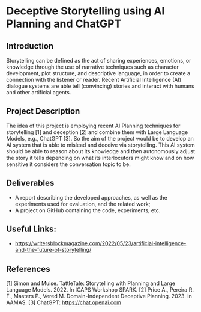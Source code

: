 # Deceptive Storytelling using AI Planning and ChatGPT

## Introduction

Storytelling can be defined as the act of sharing experiences, emotions, or knowledge through the use of narrative techniques such as character development, plot structure, and descriptive language, in order to create a connection with the listener or reader. Recent Artificial Intelligence (AI) dialogue systems are able tell (convincing) stories and interact with humans and other artificial agents. 

## Project Description

The idea of this project is employing recent AI Planning techniques for storytelling [1] and deception [2] and combine them with Large Language Models, e.g., ChatGPT [3].
So the aim of the project would be to develop an AI system that is able to mislead and deceive via storytelling. This AI system should be able to reason about its knowledge and then autonomously adjust the story it tells depending on what its interlocutors might know and on how sensitive it considers the conversation topic to be.

## Deliverables
- A report describing the developed approaches, as well as the experiments used for evaluation, and the related work;
- A project on GitHub containing the code, experiments, etc.

## Useful Links:
- https://writersblockmagazine.com/2022/05/23/artificial-intelligence-and-the-future-of-storytelling/

## References
[1] Simon and Muise. TattleTale: Storytelling with Planning and Large Language Models. 2022. In ICAPS Workshop SPARK.
[2] Price A., Pereira R. F., Masters P., Vered M. Domain-Independent Deceptive Planning. 2023. In AAMAS. 
[3] ChatGPT: https://chat.openai.com
